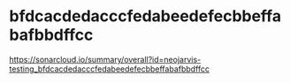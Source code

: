 # bfdcacdedacccfedabeedefecbbeffabafbbdffcc
https://sonarcloud.io/summary/overall?id=neojarvis-testing_bfdcacdedacccfedabeedefecbbeffabafbbdffcc
